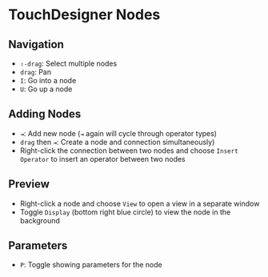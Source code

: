 # TouchDesigner Nodes

## Navigation

- `⇧-drag`: Select multiple nodes
- `drag`: Pan
- `I`: Go into a node
- `U`: Go up a node

## Adding Nodes

- `⇥`: Add new node (`⇥` again will cycle through operator types)
- `drag` then `⇥`: Create a node and connection simultaneously)
- Right-click the connection between two nodes and choose `Insert Operator` to insert an operator between two nodes

## Preview

- Right-click a node and choose `View` to open a view in a separate window
- Toggle `Display` (bottom right blue circle) to view the node in the background

## Parameters

- `P`: Toggle showing parameters for the node
